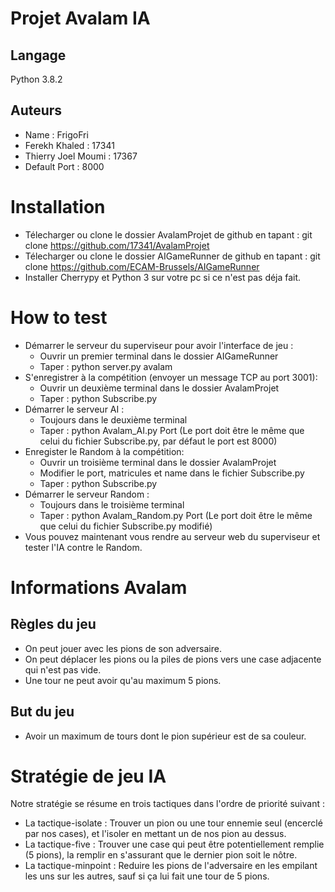 # Projet Avalam IA
## Langage 
Python 3.8.2

## Auteurs  
- Name : FrigoFri
- Ferekh Khaled : 17341
- Thierry Joel Moumi : 17367
- Default Port : 8000

# Installation
- Télecharger ou clone le dossier AvalamProjet de github en tapant :
    git clone https://github.com/17341/AvalamProjet
- Télecharger ou clone le dossier AIGameRunner de github en tapant :
    git clone https://github.com/ECAM-Brussels/AIGameRunner
- Installer Cherrypy et Python 3 sur votre pc si ce n'est pas déja fait.

# How to test 
- Démarrer le serveur du superviseur pour avoir l'interface de jeu :
    - Ouvrir un premier terminal dans le dossier AIGameRunner
    - Taper : python server.py avalam
- S'enregistrer à la compétition (envoyer un message TCP au port 3001): 
    - Ouvrir un deuxième terminal dans le dossier AvalamProjet 
    - Taper : python Subscribe.py 
- Démarrer le serveur AI :
    - Toujours dans le deuxième terminal 
    - Taper : python Avalam_AI.py Port 
   (Le port doit être le même que celui du fichier Subscribe.py, par défaut le port est 8000) 
- Enregister le Random à la compétition:
    - Ouvrir un troisième terminal dans le dossier AvalamProjet 
    - Modifier le port, matricules et name dans le fichier Subscribe.py
    - Taper : python Subscribe.py 
- Démarrer le serveur Random  :
   - Toujours dans le troisième terminal 
   - Taper : python Avalam_Random.py Port 
    (Le port doit être le même que celui du fichier Subscribe.py modifié) 
- Vous pouvez maintenant vous rendre au serveur web du superviseur et tester l'IA contre le Random.
# Informations Avalam 

## Règles du jeu  
- On peut jouer avec les pions de son adversaire.
- On peut déplacer les pions ou la piles de pions vers une case adjacente qui n'est pas vide.
- Une tour ne peut avoir qu'au maximum 5 pions.

## But du jeu
- Avoir un maximum de tours dont le pion supérieur est de sa couleur.

# Stratégie de jeu IA
Notre stratégie se résume en trois tactiques dans l'ordre de priorité suivant : 
- La tactique-isolate  : Trouver un pion ou une tour ennemie seul (encerclé par nos cases), et l'isoler en mettant un de nos pion au dessus.
- La tactique-five     : Trouver une case qui peut être potentiellement remplie (5 pions), la remplir en s'assurant que le dernier pion soit le nôtre.
- La tactique-minpoint : Reduire les pions de l'adversaire en les empilant les uns sur les autres, sauf si ça lui fait une tour de 5 pions.



